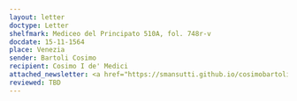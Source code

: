 ```yaml
---
layout: letter
doctype: Letter
shelfmark: Mediceo del Principato 510A, fol. 748r-v
docdate: 15-11-1564
place: Venezia
sender: Bartoli Cosimo
recipient: Cosimo I de' Medici
attached_newsletter: <a href="https://smansutti.github.io/cosimobartoli/texts/3079_094/">3079_094</a>
reviewed: TBD
---
```


